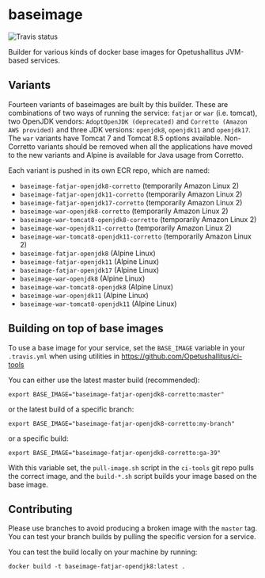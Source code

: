 # baseimage

![Travis status](https://api.travis-ci.org/Opetushallitus/baseimage.svg?branch=master)

Builder for various kinds of docker base images for Opetushallitus JVM-based services.

## Variants

Fourteen variants of baseimages are built by this builder. These are combinations of two ways of running the service: 
`fatjar` or `war` (i.e. tomcat), two OpenJDK vendors: `AdoptOpenJDK (deprecated)` and `Corretto (Amazon AWS provided)` and three JDK versions: `openjdk8`, `openjdk11` and `openjdk17`. The `war` variants have Tomcat 7 and Tomcat 8.5 options available. Non-Corretto variants should be removed when all the applications have moved to the new variants and Alpine is available for Java usage from Corretto.

Each variant is pushed in its own ECR repo, which are named:
- `baseimage-fatjar-openjdk8-corretto` (temporarily Amazon Linux 2)
- `baseimage-fatjar-openjdk11-corretto` (temporarily Amazon Linux 2)
- `baseimage-fatjar-openjdk17-corretto` (temporarily Amazon Linux 2)
- `baseimage-war-openjdk8-corretto` (temporarily Amazon Linux 2)
- `baseimage-war-tomcat8-openjdk8-corretto` (temporarily Amazon Linux 2)
- `baseimage-war-openjdk11-corretto` (temporarily Amazon Linux 2)
- `baseimage-war-tomcat8-openjdk11-corretto` (temporarily Amazon Linux 2)
- `baseimage-fatjar-openjdk8` (Alpine Linux)
- `baseimage-fatjar-openjdk11` (Alpine Linux)
- `baseimage-fatjar-openjdk17` (Alpine Linux)
- `baseimage-war-openjdk8` (Alpine Linux)
- `baseimage-war-tomcat8-openjdk8` (Alpine Linux)
- `baseimage-war-openjdk11` (Alpine Linux)
- `baseimage-war-tomcat8-openjdk11` (Alpine Linux)

## Building on top of base images

To use a base image for your service, set the `BASE_IMAGE` variable in your `.travis.yml` when using utilities in 
https://github.com/Opetushallitus/ci-tools

You can either use the latest master build (recommended):

    export BASE_IMAGE="baseimage-fatjar-openjdk8-corretto:master"

or the latest build of a specific branch:

    export BASE_IMAGE="baseimage-fatjar-openjdk8-corretto:my-branch"

or a specific build:

    export BASE_IMAGE="baseimage-fatjar-openjdk8-corretto:ga-39"

With this variable set, the `pull-image.sh` script in the `ci-tools` git repo pulls the correct image, and the 
`build-*.sh` script builds your image based on the base image.

## Contributing

Please use branches to avoid producing a broken image with the `master` tag. You can test your branch builds by pulling 
the specific version for a service.

You can test the build locally on your machine by running:

    docker build -t baseimage-fatjar-opendjk8:latest .
